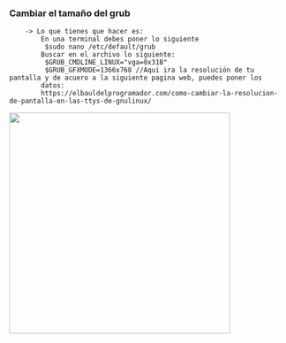 ### Cambiar el tamaño del grub 
~~~
    -> Lo que tienes que hacer es:
        En una terminal debes poner lo siguiente
         $sudo nano /etc/default/grub
        Buscar en el archivo lo siguiente:
         $GRUB_CMDLINE_LINUX="vga=0x31B"
         $GRUB_GFXMODE=1366x768 //Aqui ira la resolución de tu pantalla y de acuero a la siguiente pagina web, puedes poner los     
        datos:
        https://elbauldelprogramador.com/como-cambiar-la-resolucion-de-pantalla-en-las-ttys-de-gnulinux/
~~~
<img src="img/nanoGRUB.png" height="400px">
